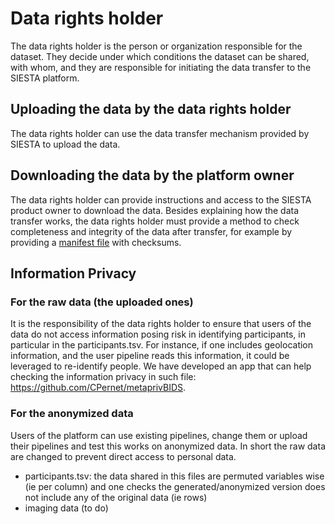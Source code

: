 # Data rights holder

The data rights holder is the person or organization responsible for the dataset. They decide under which conditions the dataset can be shared, with whom, and they are responsible for initiating the data transfer to the SIESTA platform.

## Uploading the data by the data rights holder

The data rights holder can use the data transfer mechanism provided by SIESTA to upload the data.

## Downloading the data by the platform owner

The data rights holder can provide instructions and access to the SIESTA product owner to download the data. Besides explaining how the data transfer works, the data rights holder must provide a method to check completeness and integrity of the data after transfer, for example by providing a [manifest file](https://en.wikipedia.org/wiki/Manifest_file) with checksums.

## Information Privacy

### For the raw data (the uploaded ones)

It is the responsibility of the data rights holder to ensure that users of the data do not access information posing risk in identifying participants, in particular in the participants.tsv. For instance, if one includes geolocation information, and the user pipeline reads this information, it could be leveraged to re-identify people. We have developed an app that can help checking the information privacy in such file: https://github.com/CPernet/metaprivBIDS.

### For the anonymized data

Users of the platform can use existing pipelines, change them or upload their pipelines and test this works on anonymized data. In short the raw data are changed to prevent direct access to personal data.
- participants.tsv: the data shared in this files are permuted variables wise (ie per column) and one checks the generated/anonymized version does not include any of the original data (ie rows)
- imaging data (to do)
